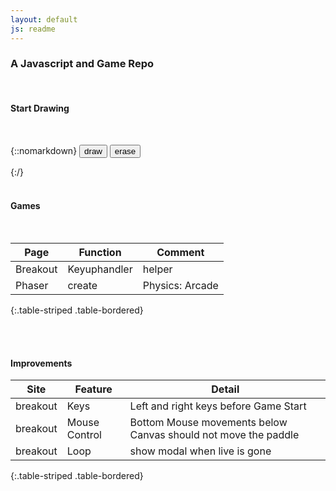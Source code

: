 ```yaml
---
layout: default
js: readme
---
```

### A Javascript and Game Repo

<br>

#### Start Drawing
<br>

{::nomarkdown}
<canvas id="canvas" width="200" height="300" style='background:#eee'></canvas>
<input type="button" value="draw" onclick="use_tool('draw');" />
<input type="button" value="erase" onclick="use_tool('erase');" />
<div id="output"></div>
{:/}

<br>
<br>

#### Games
<br>

Page|Function|Comment
-|-|-
Breakout |Keyuphandler|helper
Phaser |create| Physics: Arcade
{:.table-striped .table-bordered}

<br>
<br>

#### Improvements

Site|Feature|Detail
-|-|-
breakout|Keys|Left and right keys before Game Start
breakout|Mouse Control|Bottom Mouse movements below Canvas should not move the paddle
breakout|Loop|show modal when live is gone
{:.table-striped .table-bordered}